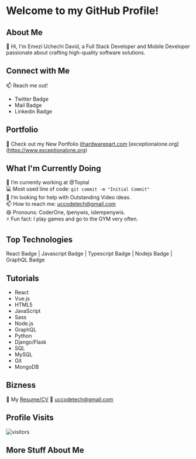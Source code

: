# Welcome to my GitHub Profile!

## About Me

👋 Hi, I'm Emezi Uchechi David, a Full Stack Developer and Mobile Developer passionate about crafting high-quality software solutions.

## Connect with Me

📫 Reach me out!
- Twitter Badge
- Mail Badge
- Linkedin Badge

## Portfolio

🚀 Check out my New Portfolio [ithardwarepart.com](https://ithardwarepart.com)
[exceptionalone.org]
(https://www.exceptionalone.org)
## What I'm Currently Doing

🔭 I’m currently working at @Toptal  
💻 Most used line of code: `git commit -m "Initial Commit"`  
🤔 I’m looking for help with Outstanding Video ideas.  
📫 How to reach me: [uccodetech@gmail.com](mailto:uccodetech@gmail.com)  
😄 Pronouns: CoderOne, Ipenywis, islempenywis.  
⚡ Fun fact: I play games and go to the GYM very often.

## Top Technologies

React Badge | Javascript Badge | Typescript Badge | Nodejs Badge | GraphQL Badge

## Tutorials

- React
- Vue.js
- HTML5
- JavaScript
- Sass
- Node.js
- GraphQL
- Python
- Django/Flask 
- SQL
- MySQL
- Git
- MongoDB

## Bizness

📎 My [Resume/CV](#)
📧 [uccodetech@gmail.com](mailto:uccodetech@gmail.com)

## Profile Visits

![visitors](#)

## More Stuff About Me

